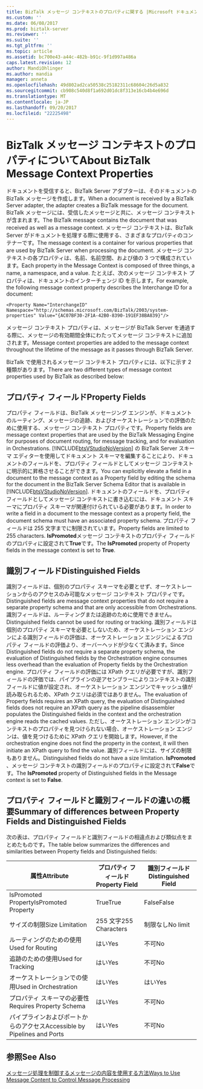 ```yaml
---
title: BizTalk メッセージ コンテキストのプロパティに関する |Microsoft ドキュメント
ms.custom: ''
ms.date: 06/08/2017
ms.prod: biztalk-server
ms.reviewer: ''
ms.suite: ''
ms.tgt_pltfrm: ''
ms.topic: article
ms.assetid: bc700e43-a44c-482b-b91c-9f1d997a486a
caps.latest.revision: 12
author: MandiOhlinger
ms.author: mandia
manager: anneta
ms.openlocfilehash: 49d802ad2ca50538c25182311c68604c26d5a832
ms.sourcegitcommit: cb908c540d8f1a692d01dc8f313e16cb4b4e696d
ms.translationtype: MT
ms.contentlocale: ja-JP
ms.lasthandoff: 09/20/2017
ms.locfileid: "22225498"
---
```

# <a name="about-biztalk-message-context-properties"></a><span data-ttu-id="aabd3-102">BizTalk メッセージ コンテキストのプロパティについて</span><span class="sxs-lookup"><span data-stu-id="aabd3-102">About BizTalk Message Context Properties</span></span>
<span data-ttu-id="aabd3-103">ドキュメントを受信すると、BizTalk Server アダプターは、そのドキュメントの BizTalk メッセージを作成します。</span><span class="sxs-lookup"><span data-stu-id="aabd3-103">When a document is received by a BizTalk Server adapter, the adapter creates a BizTalk message for the document.</span></span> <span data-ttu-id="aabd3-104">BizTalk メッセージには、受信したメッセージと共に、メッセージ コンテキストが含まれます。</span><span class="sxs-lookup"><span data-stu-id="aabd3-104">The BizTalk message contains the document that was received as well as a message context.</span></span> <span data-ttu-id="aabd3-105">メッセージ コンテキストは、BizTalk Server がドキュメントを処理する際に使用する、さまざまなプロパティのコンテナーです。</span><span class="sxs-lookup"><span data-stu-id="aabd3-105">The message context is a container for various properties that are used by BizTalk Server when processing the document.</span></span> <span data-ttu-id="aabd3-106">メッセージ コンテキストの各プロパティは、名前、名前空間、および値の 3 つで構成されています。</span><span class="sxs-lookup"><span data-stu-id="aabd3-106">Each property in the Message Context is composed of three things, a name, a namespace, and a value.</span></span> <span data-ttu-id="aabd3-107">たとえば、次のメッセージ コンテキスト プロパティは、ドキュメントのインターチェンジ ID を示します。</span><span class="sxs-lookup"><span data-stu-id="aabd3-107">For example, the following message context property describes the Interchange ID for a document:</span></span>  
  
```  
<Property Name="InterchangeID" Namespace="http://schemas.microsoft.com/BizTalk/2003/system-properties" Value="{AC07BF30-2F1A-42B0-8390-191EF38BA839}"/>  
```  
  
 <span data-ttu-id="aabd3-108">メッセージ コンテキスト プロパティは、メッセージが BizTalk Server を通過する際に、メッセージの有効期間全体にわたってメッセージ コンテキストに追加されます。</span><span class="sxs-lookup"><span data-stu-id="aabd3-108">Message context properties are added to the message context throughout the lifetime of the message as it passes through BizTalk Server.</span></span>  
  
 <span data-ttu-id="aabd3-109">BizTalk で使用されるメッセージ コンテキスト プロパティには、以下に示す 2 種類があります。</span><span class="sxs-lookup"><span data-stu-id="aabd3-109">There are two different types of message context properties used by BizTalk as described below:</span></span>  
  
## <a name="property-fields"></a><span data-ttu-id="aabd3-110">プロパティ フィールド</span><span class="sxs-lookup"><span data-stu-id="aabd3-110">Property Fields</span></span>  
 <span data-ttu-id="aabd3-111">プロパティ フィールドは、BizTalk メッセージング エンジンが、ドキュメントのルーティング、メッセージの追跡、およびオーケストレーションでの評価のために使用する、メッセージ コンテキスト プロパティです。</span><span class="sxs-lookup"><span data-stu-id="aabd3-111">Property fields are message context properties that are used by the BizTalk Messaging Engine for purposes of document routing, for message tracking, and for evaluation in Orchestrations.</span></span> <span data-ttu-id="aabd3-112">[!INCLUDE[btsVStudioNoVersion](../includes/btsvstudionoversion-md.md)] の BizTalk Server スキーマ エディターを使用してドキュメント スキーマを編集することにより、ドキュメントのフィールドを、プロパティ フィールドとしてメッセージ コンテキストに明示的に昇格させることができます。</span><span class="sxs-lookup"><span data-stu-id="aabd3-112">You can explicitly elevate a field in a document to the message context as a Property field by editing the schema for the document in the BizTalk Server Schema Editor that is available in [!INCLUDE[btsVStudioNoVersion](../includes/btsvstudionoversion-md.md)].</span></span> <span data-ttu-id="aabd3-113">ドキュメントのフィールドを、プロパティ フィールドとしてメッセージ コンテキストに書き込むには、ドキュメント スキーマにプロパティ スキーマが関連付けられている必要があります。</span><span class="sxs-lookup"><span data-stu-id="aabd3-113">In order to write a field in a document to the message context as a property field, the document schema must have an associated property schema.</span></span> <span data-ttu-id="aabd3-114">プロパティ フィールドは 255 文字までに制限されています。</span><span class="sxs-lookup"><span data-stu-id="aabd3-114">Property fields are limited to 255 characters.</span></span> <span data-ttu-id="aabd3-115">**IsPromoted**メッセージ コンテキストのプロパティ フィールドのプロパティに設定されて**True**です。</span><span class="sxs-lookup"><span data-stu-id="aabd3-115">The **IsPromoted** property of Property fields in the message context is set to **True**.</span></span>  
  
## <a name="distinguished-fields"></a><span data-ttu-id="aabd3-116">識別フィールド</span><span class="sxs-lookup"><span data-stu-id="aabd3-116">Distinguished Fields</span></span>  
 <span data-ttu-id="aabd3-117">識別フィールドは、個別のプロパティ スキーマを必要とせず、オーケストレーションからのアクセスのみ可能なメッセージ コンテキスト プロパティです。</span><span class="sxs-lookup"><span data-stu-id="aabd3-117">Distinguished fields are message context properties that do not require a separate property schema and that are only accessible from Orchestrations.</span></span> <span data-ttu-id="aabd3-118">識別フィールドは、ルーティングまたは追跡のために使用できません。</span><span class="sxs-lookup"><span data-stu-id="aabd3-118">Distinguished fields cannot be used for routing or tracking.</span></span> <span data-ttu-id="aabd3-119">識別フィールドは個別のプロパティ スキーマを必要としないため、オーケストレーション エンジンによる識別フィールドの評価は、オーケストレーション エンジンによるプロパティ フィールドの評価より、オーバーヘッドが少なくて済みます。</span><span class="sxs-lookup"><span data-stu-id="aabd3-119">Since Distinguished fields do not require a separate property schema, the evaluation of Distinguished fields by the Orchestration engine consumes less overhead than the evaluation of Property fields by the Orchestration engine.</span></span> <span data-ttu-id="aabd3-120">プロパティ フィールドの評価には XPath クエリが必要ですが、識別フィールドの評価では、パイプラインの逆アセンブラーによりコンテキストの識別フィールドに値が設定され、オーケストレーション エンジンでキャッシュ値が読み取られるため、XPath クエリは必須ではありません。</span><span class="sxs-lookup"><span data-stu-id="aabd3-120">The evaluation of Property fields requires an XPath query, the evaluation of Distinguished fields does not require an XPath query as the pipeline disassembler populates the Distinguished fields in the context and the orchestration engine reads the cached values.</span></span> <span data-ttu-id="aabd3-121">ただし、オーケストレーション エンジンがコンテキストのプロパティを見つけられない場合、オーケストレーション エンジンは、値を見つけるために XPath クエリを開始します。</span><span class="sxs-lookup"><span data-stu-id="aabd3-121">However, if the orchestration engine does not find the property in the context, it will then initiate an XPath query to find the value.</span></span> <span data-ttu-id="aabd3-122">識別フィールドには、サイズの制限もありません。</span><span class="sxs-lookup"><span data-stu-id="aabd3-122">Distinguished fields do not have a size limitation.</span></span> <span data-ttu-id="aabd3-123">**IsPromoted** 、メッセージ コンテキストの識別フィールドのプロパティに設定されて**False**です。</span><span class="sxs-lookup"><span data-stu-id="aabd3-123">The **IsPromoted** property of Distinguished fields in the Message context is set to **False**.</span></span>  
  
## <a name="summary-of-differences-between-property-fields-and-distinguished-fields"></a><span data-ttu-id="aabd3-124">プロパティ フィールドと識別フィールドの違いの概要</span><span class="sxs-lookup"><span data-stu-id="aabd3-124">Summary of differences between Property Fields and Distinguished Fields</span></span>  
 <span data-ttu-id="aabd3-125">次の表は、プロパティ フィールドと識別フィールドの相違点および類似点をまとめたものです。</span><span class="sxs-lookup"><span data-stu-id="aabd3-125">The table below summarizes the differences and similarities between Property fields and Distinguished fields:</span></span>  
  
|<span data-ttu-id="aabd3-126">**属性**</span><span class="sxs-lookup"><span data-stu-id="aabd3-126">**Attribute**</span></span>|<span data-ttu-id="aabd3-127">**プロパティ フィールド**</span><span class="sxs-lookup"><span data-stu-id="aabd3-127">**Property Field**</span></span>|<span data-ttu-id="aabd3-128">**識別フィールド**</span><span class="sxs-lookup"><span data-stu-id="aabd3-128">**Distinguished Field**</span></span>|  
|-------------------|------------------------|-----------------------------|  
|<span data-ttu-id="aabd3-129">IsPromoted Property</span><span class="sxs-lookup"><span data-stu-id="aabd3-129">IsPromoted Property</span></span>|<span data-ttu-id="aabd3-130">True</span><span class="sxs-lookup"><span data-stu-id="aabd3-130">True</span></span>|<span data-ttu-id="aabd3-131">False</span><span class="sxs-lookup"><span data-stu-id="aabd3-131">False</span></span>|  
|<span data-ttu-id="aabd3-132">サイズの制限</span><span class="sxs-lookup"><span data-stu-id="aabd3-132">Size Limitation</span></span>|<span data-ttu-id="aabd3-133">255 文字</span><span class="sxs-lookup"><span data-stu-id="aabd3-133">255 Characters</span></span>|<span data-ttu-id="aabd3-134">制限なし</span><span class="sxs-lookup"><span data-stu-id="aabd3-134">No limit</span></span>|  
|<span data-ttu-id="aabd3-135">ルーティングのための使用</span><span class="sxs-lookup"><span data-stu-id="aabd3-135">Used for Routing</span></span>|<span data-ttu-id="aabd3-136">はい</span><span class="sxs-lookup"><span data-stu-id="aabd3-136">Yes</span></span>|<span data-ttu-id="aabd3-137">不可</span><span class="sxs-lookup"><span data-stu-id="aabd3-137">No</span></span>|  
|<span data-ttu-id="aabd3-138">追跡のための使用</span><span class="sxs-lookup"><span data-stu-id="aabd3-138">Used for Tracking</span></span>|<span data-ttu-id="aabd3-139">はい</span><span class="sxs-lookup"><span data-stu-id="aabd3-139">Yes</span></span>|<span data-ttu-id="aabd3-140">不可</span><span class="sxs-lookup"><span data-stu-id="aabd3-140">No</span></span>|  
|<span data-ttu-id="aabd3-141">オーケストレーションでの使用</span><span class="sxs-lookup"><span data-stu-id="aabd3-141">Used in Orchestration</span></span>|<span data-ttu-id="aabd3-142">はい</span><span class="sxs-lookup"><span data-stu-id="aabd3-142">Yes</span></span>|<span data-ttu-id="aabd3-143">はい</span><span class="sxs-lookup"><span data-stu-id="aabd3-143">Yes</span></span>|  
|<span data-ttu-id="aabd3-144">プロパティ スキーマの必要性</span><span class="sxs-lookup"><span data-stu-id="aabd3-144">Requires Property Schema</span></span>|<span data-ttu-id="aabd3-145">はい</span><span class="sxs-lookup"><span data-stu-id="aabd3-145">Yes</span></span>|<span data-ttu-id="aabd3-146">不可</span><span class="sxs-lookup"><span data-stu-id="aabd3-146">No</span></span>|  
|<span data-ttu-id="aabd3-147">パイプラインおよびポートからのアクセス</span><span class="sxs-lookup"><span data-stu-id="aabd3-147">Accessible by Pipelines and Ports</span></span>|<span data-ttu-id="aabd3-148">はい</span><span class="sxs-lookup"><span data-stu-id="aabd3-148">Yes</span></span>|<span data-ttu-id="aabd3-149">不可</span><span class="sxs-lookup"><span data-stu-id="aabd3-149">No</span></span>|  
  
## <a name="see-also"></a><span data-ttu-id="aabd3-150">参照</span><span class="sxs-lookup"><span data-stu-id="aabd3-150">See Also</span></span>  
 [<span data-ttu-id="aabd3-151">メッセージ処理を制御するメッセージの内容を使用する方法</span><span class="sxs-lookup"><span data-stu-id="aabd3-151">Ways to Use Message Content to Control Message Processing</span></span>](../core/ways-to-use-message-content-to-control-message-processing.md)